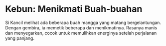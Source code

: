 # Kebun: Menikmati Buah-buahan
Si Kancil melihat ada beberapa buah mangga yang matang bergelantungan. Dengan gembira, ia memetik beberapa dan menikmatinya. Rasanya manis dan menyegarkan, cocok untuk memulihkan energinya setelah perjalanan yang panjang.
